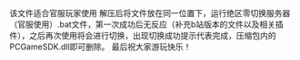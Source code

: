 该文件适合官服玩家使用
解压后将文件放在同一位置下，运行绝区零切换服务器（官服使用）.bat文件，第一次成功后无反应（补充b站版本的文件以及相关插件），之后再次使用将会进行切换，出现切换成功提示代表完成，压缩包内的PCGameSDK.dll即可删除。
最后祝大家游玩快乐！
